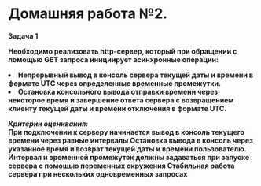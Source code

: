 <h1>Домашняя работа №2.
<h4>Задача 1

Необходимо реализовать http-сервер, который при обращении с помощью GET запроса инициирует асинхронные операции:
<li>Непрерывный вывод в консоль сервера текущей даты и времени в формате UTC через определенные временные промежутки.
<li>Остановка консольного вывода отправки времени через некоторое время и завершение ответа сервера с возвращением 
клиенту текущей даты и времени отключения в формате UTC.

_**Критерии оценивания:**_
<br>При подключении к серверу начинается вывод в консоль текущего времени через равные интервалы
Остановка вывода в консоль через указанное время и возврат текущей даты и времени пользователю.
Интервал и временной промежуток должны задаваться при запуске сервера с помощью переменных окружения
Стабильная работа сервера при нескольких одновременных запросах

